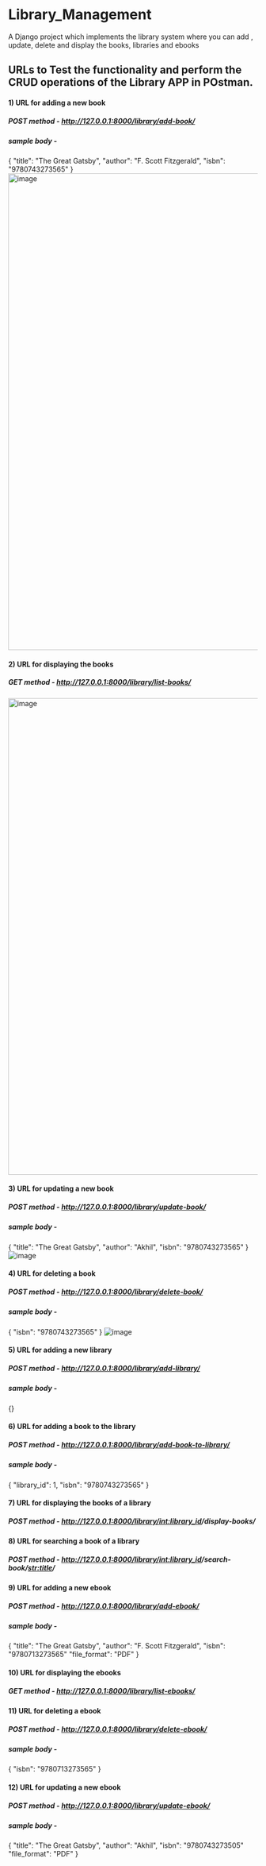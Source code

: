# Library_Management
A Django project which implements the library system where you can add , update, delete and display the books, libraries and ebooks

## URLs to Test the functionality and perform the CRUD operations of the Library APP in POstman.
#### 1) URL for adding a new book
   ##### POST method - http://127.0.0.1:8000/library/add-book/
   ##### sample body -
   {
  "title": "The Great Gatsby",
  "author": "F. Scott Fitzgerald",
  "isbn": "9780743273565"
   }
   <img width="960" alt="image" src="https://github.com/user-attachments/assets/80bac837-c5c0-4faa-aa81-24c40de5714e">

#### 2) URL for displaying the books
   ##### GET method - http://127.0.0.1:8000/library/list-books/
   <img width="960" alt="image" src="https://github.com/user-attachments/assets/51450ba8-1beb-481e-83c7-3b695d3ff025">

#### 3) URL for updating a new book
   ##### POST method - http://127.0.0.1:8000/library/update-book/
   ##### sample body -
   {
  "title": "The Great Gatsby",
  "author": "Akhil",
  "isbn": "9780743273565"
   }
   ![image](https://github.com/user-attachments/assets/0bc2c0c1-c505-4c69-889b-cfe3be8f409e)

#### 4) URL for deleting a book
   ##### POST method - http://127.0.0.1:8000/library/delete-book/
   ##### sample body -
   {
  "isbn": "9780743273565"
   }
   ![image](https://github.com/user-attachments/assets/00a26eff-2aa0-4174-861e-50b42415fb14)

#### 5) URL for adding a new library
   ##### POST method - http://127.0.0.1:8000/library/add-library/
   ##### sample body -
   {}

#### 6) URL for adding a book to the library
   ##### POST method - http://127.0.0.1:8000/library/add-book-to-library/
   ##### sample body -
   {
  "library_id": 1,
  "isbn": "9780743273565"
   }

#### 7) URL for displaying the books of a library
   ##### POST method - http://127.0.0.1:8000/library/<int:library_id>/display-books/

#### 8) URL for searching a book of a library
   ##### POST method - http://127.0.0.1:8000/library/<int:library_id>/search-book/<str:title>/

#### 9) URL for adding a new ebook
   ##### POST method - http://127.0.0.1:8000/library/add-ebook/
   ##### sample body -
   {
  "title": "The Great Gatsby",
  "author": "F. Scott Fitzgerald",
  "isbn": "9780713273565"
  "file_format": "PDF"
   }

#### 10) URL for displaying the ebooks
   ##### GET method - http://127.0.0.1:8000/library/list-ebooks/

#### 11) URL for deleting a ebook
   ##### POST method - http://127.0.0.1:8000/library/delete-ebook/
   ##### sample body -
   {
  "isbn": "9780713273565"
   }

#### 12) URL for updating a new ebook
   ##### POST method - http://127.0.0.1:8000/library/update-ebook/
   ##### sample body -
   {
  "title": "The Great Gatsby",
  "author": "Akhil",
  "isbn": "9780743273505"
  "file_format": "PDF"
   }

   
